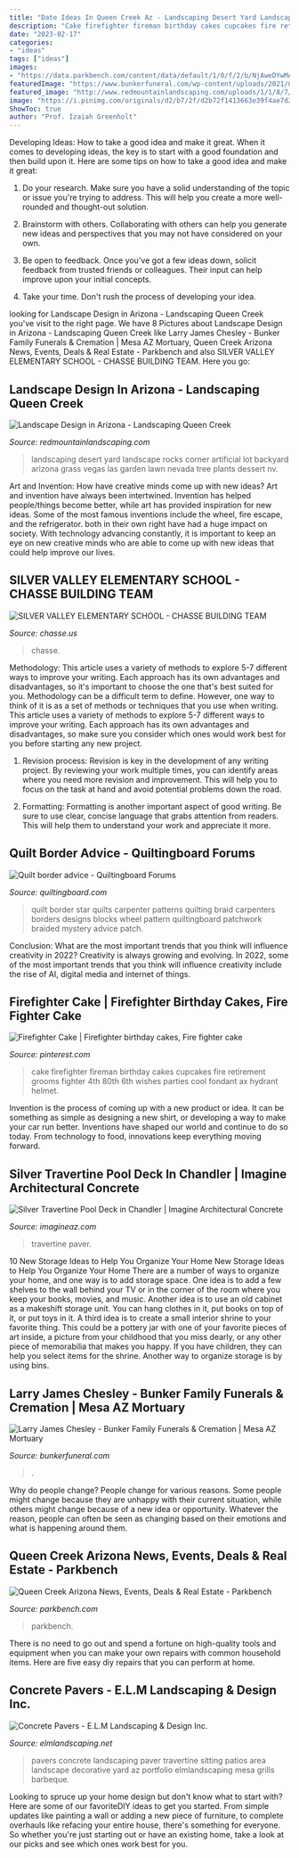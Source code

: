 ```yaml
---
title: "Date Ideas In Queen Creek Az - Landscaping Desert Yard Landscape Rocks Corner Artificial Lot Backyard Arizona Grass Vegas Las Garden Lawn Nevada Tree Plants Dessert Nv"
description: "Cake firefighter fireman birthday cakes cupcakes fire retirement grooms fighter 4th 80th 6th wishes parties cool fondant ax hydrant helmet"
date: "2023-02-17"
categories:
- "ideas"
tags: ["ideas"]
images:
- "https://data.parkbench.com/content/data/default/1/0/f/2/b/NjAweDYwMA--_10f2be8d57a33833fb2d389b628af35d.jpg"
featuredImage: "https://www.bunkerfuneral.com/wp-content/uploads/2021/05/LT-COL-Larry-Chaesley-Age-73-1-668x1024.jpg"
featured_image: "http://www.redmountainlandscaping.com/uploads/1/1/8/7/118756475/rockscape-design-az_1.jpg"
image: "https://i.pinimg.com/originals/d2/b7/2f/d2b72f1413663e39f4ae7d2a7de0d126.jpg"
ShowToc: true
author: "Prof. Izaiah Greenholt"
---
```



Developing Ideas: How to take a good idea and make it great.
When it comes to developing ideas, the key is to start with a good foundation and then build upon it. Here are some tips on how to take a good idea and make it great:
1. Do your research. Make sure you have a solid understanding of the topic or issue you're trying to address. This will help you create a more well-rounded and thought-out solution.

2. Brainstorm with others. Collaborating with others can help you generate new ideas and perspectives that you may not have considered on your own.

3. Be open to feedback. Once you've got a few ideas down, solicit feedback from trusted friends or colleagues. Their input can help improve upon your initial concepts.

4. Take your time. Don't rush the process of developing your idea.

	

		
looking for Landscape Design in Arizona - Landscaping Queen Creek you've visit to the right page. We have 8 Pictures about Landscape Design in Arizona - Landscaping Queen Creek like Larry James Chesley - Bunker Family Funerals &amp; Cremation | Mesa AZ Mortuary, Queen Creek Arizona News, Events, Deals &amp; Real Estate - Parkbench and also SILVER VALLEY ELEMENTARY SCHOOL - CHASSE BUILDING TEAM. Here you go:
		
    
## Landscape Design In Arizona - Landscaping Queen Creek

<img loading=lazy src="http://www.redmountainlandscaping.com/uploads/1/1/8/7/118756475/rockscape-design-az_1.jpg" onerror="this.onerror=null;this.src='https://tse1.mm.bing.net/th?id=OIP.0Kyrjhp0CTa_Ji5nFnUe4AEiDX&amp;pid=15.1';" alt="Landscape Design in Arizona - Landscaping Queen Creek">

_Source: redmountainlandscaping.com_

>landscaping desert yard landscape rocks corner artificial lot backyard arizona grass vegas las garden lawn nevada tree plants dessert nv. 

	

Art and Invention: How have creative minds come up with new ideas?
Art and invention have always been intertwined. Invention has helped people/things become better, while art has provided inspiration for new ideas. Some of the most famous inventions include the wheel, fire escape, and the refrigerator. both in their own right have had a huge impact on society. With technology advancing constantly, it is important to keep an eye on new creative minds who are able to come up with new ideas that could help improve our lives.

    
## SILVER VALLEY ELEMENTARY SCHOOL - CHASSE BUILDING TEAM

<img loading=lazy src="https://chasse.us/wp-content/uploads/2019/02/cafeteria-web.jpg" onerror="this.onerror=null;this.src='https://tse1.mm.bing.net/th?id=OIP.YwZ57sXC6H0ko4dEUn00QQHaE8&amp;pid=15.1';" alt="SILVER VALLEY ELEMENTARY SCHOOL - CHASSE BUILDING TEAM">

_Source: chasse.us_

>chasse. 

	

Methodology: This article uses a variety of methods to explore 5-7 different ways to improve your writing. Each approach has its own advantages and disadvantages, so it's important to choose the one that's best suited for you.
Methodology can be a difficult term to define. However, one way to think of it is as a set of methods or techniques that you use when writing. This article uses a variety of methods to explore 5-7 different ways to improve your writing. Each approach has its own advantages and disadvantages, so make sure you consider which ones would work best for you before starting any new project.
1) Revision process: Revision is key in the development of any writing project. By reviewing your work multiple times, you can identify areas where you need more revision and improvement. This will help you to focus on the task at hand and avoid potential problems down the road.

2) Formatting: Formatting is another important aspect of good writing. Be sure to use clear, concise language that grabs attention from readers. This will help them to understand your work and appreciate it more.

    
## Quilt Border Advice - Quiltingboard Forums

<img loading=lazy src="https://www.quiltingboard.com/attachments/main-f1/351654d1343350883-100_0244a.jpg" onerror="this.onerror=null;this.src='https://tse3.mm.bing.net/th?id=OIP.EnLeudx9z6SYCAdRLUaW6gHaFj&amp;pid=15.1';" alt="Quilt border advice - Quiltingboard Forums">

_Source: quiltingboard.com_

>quilt border star quilts carpenter patterns quilting braid carpenters borders designs blocks wheel pattern quiltingboard patchwork braided mystery advice patch. 

	

Conclusion: What are the most important trends that you think will influence creativity in 2022?
Creativity is always growing and evolving. In 2022, some of the most important trends that you think will influence creativity include the rise of AI, digital media and internet of things.

    
## Firefighter Cake | Firefighter Birthday Cakes, Fire Fighter Cake

<img loading=lazy src="https://i.pinimg.com/originals/d2/b7/2f/d2b72f1413663e39f4ae7d2a7de0d126.jpg" onerror="this.onerror=null;this.src='https://tse1.mm.bing.net/th?id=OIP.iXY_zbIO0WBWkKWV_SY9pwHaJ4&amp;pid=15.1';" alt="Firefighter Cake | Firefighter birthday cakes, Fire fighter cake">

_Source: pinterest.com_

>cake firefighter fireman birthday cakes cupcakes fire retirement grooms fighter 4th 80th 6th wishes parties cool fondant ax hydrant helmet. 

	

Invention is the process of coming up with a new product or idea. It can be something as simple as designing a new shirt, or developing a way to make your car run better. Inventions have shaped our world and continue to do so today. From technology to food, innovations keep everything moving forward.

    
## Silver Travertine Pool Deck In Chandler | Imagine Architectural Concrete

<img loading=lazy src="https://imagineaz.com/wp-content/gallery/silver-travertine-paver-pool-deck-in-chandler/silver-travertine-pool-pavers3.jpg" onerror="this.onerror=null;this.src='https://tse1.mm.bing.net/th?id=OIP.QzPhLmAqZDL6h7ZQCjF59QHaE8&amp;pid=15.1';" alt="Silver Travertine Pool Deck in Chandler | Imagine Architectural Concrete">

_Source: imagineaz.com_

>travertine paver. 

	

10 New Storage Ideas to Help You Organize Your Home
New Storage Ideas to Help You Organize Your Home
There are a number of ways to organize your home, and one way is to add storage space. One idea is to add a few shelves to the wall behind your TV or in the corner of the room where you keep your books, movies, and music. Another idea is to use an old cabinet as a makeshift storage unit. You can hang clothes in it, put books on top of it, or put toys in it. A third idea is to create a small interior shrine to your favorite thing. This could be a pottery jar with one of your favorite pieces of art inside, a picture from your childhood that you miss dearly, or any other piece of memorabilia that makes you happy. If you have children, they can help you select items for the shrine. Another way to organize storage is by using bins.

    
## Larry James Chesley - Bunker Family Funerals &amp; Cremation | Mesa AZ Mortuary

<img loading=lazy src="https://www.bunkerfuneral.com/wp-content/uploads/2021/05/LT-COL-Larry-Chaesley-Age-73-1-668x1024.jpg" onerror="this.onerror=null;this.src='https://tse2.mm.bing.net/th?id=OIP.H0NOzG60W6gvnnRYbOO2TwHaLW&amp;pid=15.1';" alt="Larry James Chesley - Bunker Family Funerals &amp; Cremation | Mesa AZ Mortuary">

_Source: bunkerfuneral.com_

>. 

	

Why do people change?
People change for various reasons. Some people might change because they are unhappy with their current situation, while others might change because of a new idea or opportunity. Whatever the reason, people can often be seen as changing based on their emotions and what is happening around them.

    
## Queen Creek Arizona News, Events, Deals &amp; Real Estate - Parkbench

<img loading=lazy src="https://data.parkbench.com/content/data/default/1/0/f/2/b/NjAweDYwMA--_10f2be8d57a33833fb2d389b628af35d.jpg" onerror="this.onerror=null;this.src='https://tse3.mm.bing.net/th?id=OIP.bIejGBi_wjm8ntqroVYNsAHaFL&amp;pid=15.1';" alt="Queen Creek Arizona News, Events, Deals &amp; Real Estate - Parkbench">

_Source: parkbench.com_

>parkbench. 

	

There is no need to go out and spend a fortune on high-quality tools and equipment when you can make your own repairs with common household items. Here are five easy diy repairs that you can perform at home.

    
## Concrete Pavers - E.L.M Landscaping &amp; Design Inc.

<img loading=lazy src="http://www.elmlandscaping.net/wp-content/uploads/2012/07/paver-sitting-area.jpg" onerror="this.onerror=null;this.src='https://tse2.mm.bing.net/th?id=OIP.jt8XOy9kGM-xVcaJf0wrYAHaF7&amp;pid=15.1';" alt="Concrete Pavers - E.L.M Landscaping &amp; Design Inc.">

_Source: elmlandscaping.net_

>pavers concrete landscaping paver travertine sitting patios area landscape decorative yard az portfolio elmlandscaping mesa grills barbeque. 

	

Looking to spruce up your home design but don't know what to start with? Here are some of our favoriteDIY ideas to get you started. From simple updates like painting a wall or adding a new piece of furniture, to complete overhauls like refacing your entire house, there's something for everyone. So whether you're just starting out or have an existing home, take a look at our picks and see which ones work best for you.

